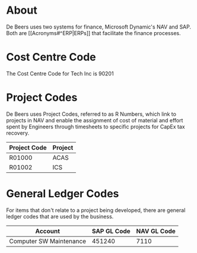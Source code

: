 # About
De Beers uses two systems for finance, Microsoft Dynamic's NAV and SAP. Both are [[Acronyms#^ERP|ERPs]] that facilitate the finance processes.
# Cost Centre Code
The Cost Centre Code for Tech Inc is 90201
# Project Codes
De Beers uses Project Codes, referred to as R Numbers, which link to projects in NAV and enable the assignment of cost of material and effort spent by Engineers through timesheets to specific projects for CapEx tax recovery.

| Project Code | Project |
| ------------ | ------- |
| R01000       | ACAS    |
| R01002       | ICS     |

# General Ledger Codes
For items that don't relate to a project being developed, there are general ledger codes that are used by the business.

| Account                 | SAP GL Code | NAV GL Code |
| ----------------------- | ----------- | ----------- |
| Computer SW Maintenance | 451240      | 7110        |
